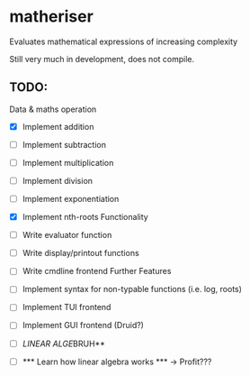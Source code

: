 # matheriser
Evaluates mathematical expressions of increasing complexity

Still very much in development, does not compile.

## TODO:
Data & maths operation
- [x] Implement addition   
- [ ] Implement subtraction
- [ ] Implement multiplication
- [ ] Implement division
- [ ] Implement exponentiation
- [x] Implement nth-roots
Functionality
- [ ] Write evaluator function
- [ ] Write display/printout functions
- [ ] Write cmdline frontend
Further Features
- [ ] Implement syntax for non-typable functions (i.e. log, roots)
- [ ] Implement TUI frontend
- [ ] Implement GUI frontend (Druid?)
- [ ] *LINEAR ALGE*BRUH**
- [ ] *** Learn how linear algebra works *** -> Profit???

